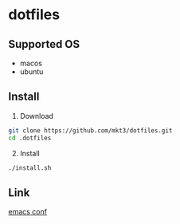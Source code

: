 # dotfiles

## Supported OS
- macos
- ubuntu

## Install

1. Download

  ```bash
  git clone https://github.com/mkt3/dotfiles.git
  cd .dotfiles
  ```
2. Install
  ```bash
  ./install.sh
  ```
## Link
[emacs conf](./files/emacs)
